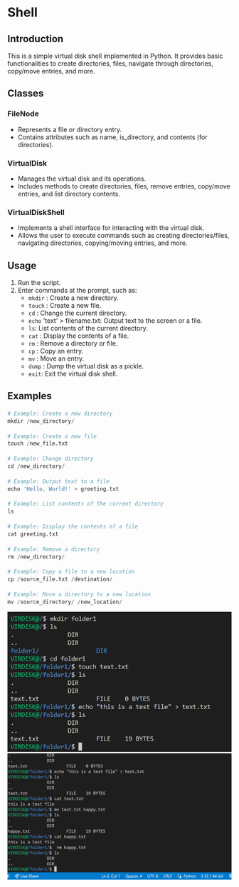 # Shell

## Introduction

This is a simple virtual disk shell implemented in Python. It provides basic functionalities to create directories, files, navigate through directories, copy/move entries, and more.

## Classes

### FileNode

- Represents a file or directory entry.
- Contains attributes such as name, is_directory, and contents (for directories).

### VirtualDisk

- Manages the virtual disk and its operations.
- Includes methods to create directories, files, remove entries, copy/move entries, and list directory contents.

### VirtualDiskShell

- Implements a shell interface for interacting with the virtual disk.
- Allows the user to execute commands such as creating directories/files, navigating directories, copying/moving entries, and more.

## Usage

1. Run the script.
2. Enter commands at the prompt, such as:
   - `mkdir` <Directory Name>: Create a new directory.
   - `touch` <File Name>: Create a new file.
   - `cd` <Directory Name>: Change the current directory.
   - `echo` 'text' > filename.txt: Output text to the screen or a file.
   - `ls`: List contents of the current directory.
   - `cat` <File Name>: Display the contents of a file.
   - `rm` <Directory or File Name>: Remove a directory or file.
   - `cp` <Source> <Destination>: Copy an entry.
   - `mv` <Source> <Destination>: Move an entry.
   - `dump` <Virtual Disk Dump Path>: Dump the virtual disk as a pickle.
   - `exit`: Exit the virtual disk shell.

## Examples

```python
# Example: Create a new directory
mkdir /new_directory/

# Example: Create a new file
touch /new_file.txt

# Example: Change directory
cd /new_directory/

# Example: Output text to a file
echo 'Hello, World!' > greeting.txt

# Example: List contents of the current directory
ls

# Example: Display the contents of a file
cat greeting.txt

# Example: Remove a directory
rm /new_directory/

# Example: Copy a file to a new location
cp /source_file.txt /destination/

# Example: Move a directory to a new location
mv /source_directory/ /new_location/
```
![Preview Image](https://github.com/YadavShashank36/hiring-assignments/blob/main/1.png)
![Preview Image](https://github.com/YadavShashank36/hiring-assignments/blob/main/2.png)

